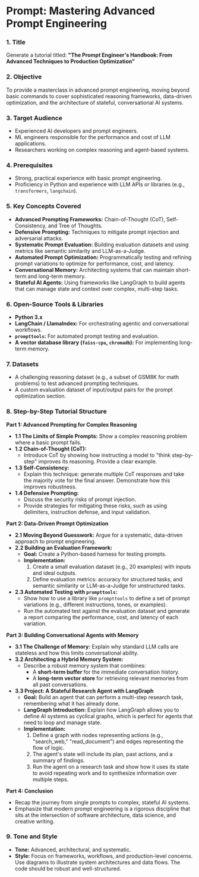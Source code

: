 # Prompt: Mastering Advanced Prompt Engineering

### 1. Title
Generate a tutorial titled: **"The Prompt Engineer's Handbook: From Advanced Techniques to Production Optimization"**

### 2. Objective
To provide a masterclass in advanced prompt engineering, moving beyond basic commands to cover sophisticated reasoning frameworks, data-driven optimization, and the architecture of stateful, conversational AI systems.

### 3. Target Audience
*   Experienced AI developers and prompt engineers.
*   ML engineers responsible for the performance and cost of LLM applications.
*   Researchers working on complex reasoning and agent-based systems.

### 4. Prerequisites
*   Strong, practical experience with basic prompt engineering.
*   Proficiency in Python and experience with LLM APIs or libraries (e.g., `transformers`, `langchain`).

### 5. Key Concepts Covered
*   **Advanced Prompting Frameworks:** Chain-of-Thought (CoT), Self-Consistency, and Tree of Thoughts.
*   **Defensive Prompting:** Techniques to mitigate prompt injection and adversarial attacks.
*   **Systematic Prompt Evaluation:** Building evaluation datasets and using metrics like semantic similarity and LLM-as-a-Judge.
*   **Automated Prompt Optimization:** Programmatically testing and refining prompt variations to optimize for performance, cost, and latency.
*   **Conversational Memory:** Architecting systems that can maintain short-term and long-term memory.
*   **Stateful AI Agents:** Using frameworks like LangGraph to build agents that can manage state and context over complex, multi-step tasks.

### 6. Open-Source Tools & Libraries
*   **Python 3.x**
*   **LangChain / LlamaIndex:** For orchestrating agentic and conversational workflows.
*   **`prompttools`:** For automated prompt testing and evaluation.
*   **A vector database library (`faiss-cpu`, `chromadb`):** For implementing long-term memory.

### 7. Datasets
*   A challenging reasoning dataset (e.g., a subset of GSM8K for math problems) to test advanced prompting techniques.
*   A custom evaluation dataset of input/output pairs for the prompt optimization section.

### 8. Step-by-Step Tutorial Structure

**Part 1: Advanced Prompting for Complex Reasoning**
*   **1.1 The Limits of Simple Prompts:** Show a complex reasoning problem where a basic prompt fails.
*   **1.2 Chain-of-Thought (CoT):**
    *   Introduce CoT by showing how instructing a model to "think step-by-step" improves its reasoning. Provide a clear example.
*   **1.3 Self-Consistency:**
    *   Explain this technique: generate multiple CoT responses and take the majority vote for the final answer. Demonstrate how this improves robustness.
*   **1.4 Defensive Prompting:**
    *   Discuss the security risks of prompt injection.
    *   Provide strategies for mitigating these risks, such as using delimiters, instruction defense, and input validation.

**Part 2: Data-Driven Prompt Optimization**
*   **2.1 Moving Beyond Guesswork:** Argue for a systematic, data-driven approach to prompt engineering.
*   **2.2 Building an Evaluation Framework:**
    *   **Goal:** Create a Python-based harness for testing prompts.
    *   **Implementation:**
        1.  Create a small evaluation dataset (e.g., 20 examples) with inputs and ideal outputs.
        2.  Define evaluation metrics: accuracy for structured tasks, and semantic similarity or LLM-as-a-Judge for unstructured tasks.
*   **2.3 Automated Testing with `prompttools`:**
    *   Show how to use a library like `prompttools` to define a set of prompt variations (e.g., different instructions, tones, or examples).
    *   Run the automated test against the evaluation dataset and generate a report comparing the performance, cost, and latency of each variation.

**Part 3: Building Conversational Agents with Memory**
*   **3.1 The Challenge of Memory:** Explain why standard LLM calls are stateless and how this limits conversational ability.
*   **3.2 Architecting a Hybrid Memory System:**
    *   Describe a robust memory system that combines:
        *   A **short-term buffer** for the immediate conversation history.
        *   A **long-term vector store** for retrieving relevant memories from all past conversations.
*   **3.3 Project: A Stateful Research Agent with LangGraph**
    *   **Goal:** Build an agent that can perform a multi-step research task, remembering what it has already done.
    *   **LangGraph Introduction:** Explain how LangGraph allows you to define AI systems as cyclical graphs, which is perfect for agents that need to loop and manage state.
    *   **Implementation:**
        1.  Define a graph with nodes representing actions (e.g., "search_web," "read_document") and edges representing the flow of logic.
        2.  The agent's state will include its plan, past actions, and a summary of findings.
        3.  Run the agent on a research task and show how it uses its state to avoid repeating work and to synthesize information over multiple steps.

**Part 4: Conclusion**
*   Recap the journey from single prompts to complex, stateful AI systems.
*   Emphasize that modern prompt engineering is a rigorous discipline that sits at the intersection of software architecture, data science, and creative writing.

### 9. Tone and Style
*   **Tone:** Advanced, architectural, and systematic.
*   **Style:** Focus on frameworks, workflows, and production-level concerns. Use diagrams to illustrate system architectures and data flows. The code should be robust and well-structured.

